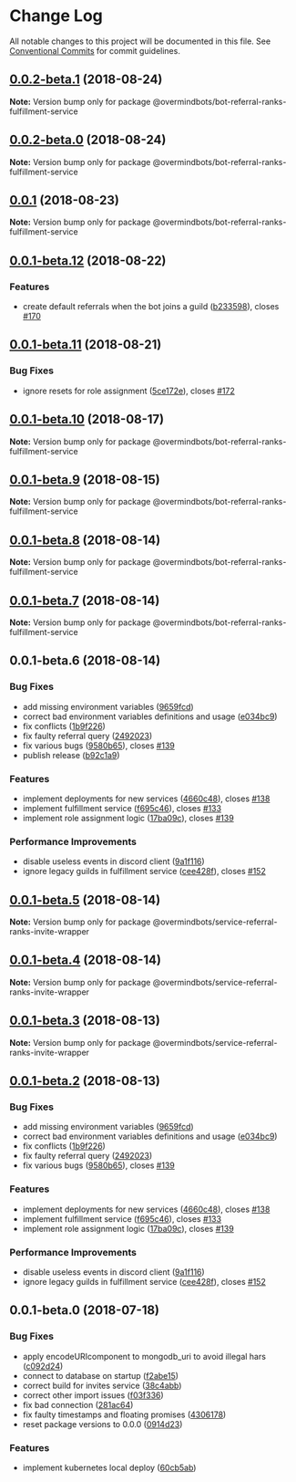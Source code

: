 # Change Log

All notable changes to this project will be documented in this file.
See [Conventional Commits](https://conventionalcommits.org) for commit guidelines.

<a name="0.0.2-beta.1"></a>
## [0.0.2-beta.1](https://github.com/overmindbots/core/compare/@overmindbots/bot-referral-ranks-fulfillment-service@0.0.2-beta.0...@overmindbots/bot-referral-ranks-fulfillment-service@0.0.2-beta.1) (2018-08-24)




**Note:** Version bump only for package @overmindbots/bot-referral-ranks-fulfillment-service

<a name="0.0.2-beta.0"></a>
## [0.0.2-beta.0](https://github.com/overmindbots/core/compare/@overmindbots/bot-referral-ranks-fulfillment-service@0.0.1...@overmindbots/bot-referral-ranks-fulfillment-service@0.0.2-beta.0) (2018-08-24)




**Note:** Version bump only for package @overmindbots/bot-referral-ranks-fulfillment-service

<a name="0.0.1"></a>
## [0.0.1](https://github.com/overmindbots/core/compare/@overmindbots/bot-referral-ranks-fulfillment-service@0.0.1-beta.12...@overmindbots/bot-referral-ranks-fulfillment-service@0.0.1) (2018-08-23)




**Note:** Version bump only for package @overmindbots/bot-referral-ranks-fulfillment-service

<a name="0.0.1-beta.12"></a>
## [0.0.1-beta.12](https://github.com/overmindbots/core/compare/@overmindbots/bot-referral-ranks-fulfillment-service@0.0.1-beta.11...@overmindbots/bot-referral-ranks-fulfillment-service@0.0.1-beta.12) (2018-08-22)


### Features

* create default referrals when the bot joins a guild ([b233598](https://github.com/overmindbots/core/commit/b233598)), closes [#170](https://github.com/overmindbots/core/issues/170)




<a name="0.0.1-beta.11"></a>
## [0.0.1-beta.11](https://github.com/overmindbots/core/compare/@overmindbots/bot-referral-ranks-fulfillment-service@0.0.1-beta.10...@overmindbots/bot-referral-ranks-fulfillment-service@0.0.1-beta.11) (2018-08-21)


### Bug Fixes

* ignore resets for role assignment ([5ce172e](https://github.com/overmindbots/core/commit/5ce172e)), closes [#172](https://github.com/overmindbots/core/issues/172)




<a name="0.0.1-beta.10"></a>
## [0.0.1-beta.10](https://github.com/overmindbots/core/compare/@overmindbots/bot-referral-ranks-fulfillment-service@0.0.1-beta.9...@overmindbots/bot-referral-ranks-fulfillment-service@0.0.1-beta.10) (2018-08-17)




**Note:** Version bump only for package @overmindbots/bot-referral-ranks-fulfillment-service

<a name="0.0.1-beta.9"></a>
## [0.0.1-beta.9](https://github.com/overmindbots/core/compare/@overmindbots/bot-referral-ranks-fulfillment-service@0.0.1-beta.8...@overmindbots/bot-referral-ranks-fulfillment-service@0.0.1-beta.9) (2018-08-15)




**Note:** Version bump only for package @overmindbots/bot-referral-ranks-fulfillment-service

<a name="0.0.1-beta.8"></a>
## [0.0.1-beta.8](https://github.com/overmindbots/core/compare/@overmindbots/bot-referral-ranks-fulfillment-service@0.0.1-beta.7...@overmindbots/bot-referral-ranks-fulfillment-service@0.0.1-beta.8) (2018-08-14)




**Note:** Version bump only for package @overmindbots/bot-referral-ranks-fulfillment-service

<a name="0.0.1-beta.7"></a>
## [0.0.1-beta.7](https://github.com/overmindbots/core/compare/@overmindbots/bot-referral-ranks-fulfillment-service@0.0.1-beta.6...@overmindbots/bot-referral-ranks-fulfillment-service@0.0.1-beta.7) (2018-08-14)




**Note:** Version bump only for package @overmindbots/bot-referral-ranks-fulfillment-service

<a name="0.0.1-beta.6"></a>
## 0.0.1-beta.6 (2018-08-14)


### Bug Fixes

* add missing environment variables ([9659fcd](https://github.com/overmindbots/core/commit/9659fcd))
* correct bad environment variables definitions and usage ([e034bc9](https://github.com/overmindbots/core/commit/e034bc9))
* fix conflicts ([1b9f226](https://github.com/overmindbots/core/commit/1b9f226))
* fix faulty referral query ([2492023](https://github.com/overmindbots/core/commit/2492023))
* fix various bugs ([9580b65](https://github.com/overmindbots/core/commit/9580b65)), closes [#139](https://github.com/overmindbots/core/issues/139)
* publish release ([b92c1a9](https://github.com/overmindbots/core/commit/b92c1a9))


### Features

* implement deployments for new services ([4660c48](https://github.com/overmindbots/core/commit/4660c48)), closes [#138](https://github.com/overmindbots/core/issues/138)
* implement fulfillment service ([f695c46](https://github.com/overmindbots/core/commit/f695c46)), closes [#133](https://github.com/overmindbots/core/issues/133)
* implement role assignment logic ([17ba09c](https://github.com/overmindbots/core/commit/17ba09c)), closes [#139](https://github.com/overmindbots/core/issues/139)


### Performance Improvements

* disable useless events in discord client ([9a1f116](https://github.com/overmindbots/core/commit/9a1f116))
* ignore legacy guilds in fulfillment service ([cee428f](https://github.com/overmindbots/core/commit/cee428f)), closes [#152](https://github.com/overmindbots/core/issues/152)




<a name="0.0.1-beta.5"></a>
## [0.0.1-beta.5](https://github.com/overmindbots/core/compare/@overmindbots/service-referral-ranks-invite-wrapper@0.0.1-beta.4...@overmindbots/service-referral-ranks-invite-wrapper@0.0.1-beta.5) (2018-08-14)




**Note:** Version bump only for package @overmindbots/service-referral-ranks-invite-wrapper

<a name="0.0.1-beta.4"></a>
## [0.0.1-beta.4](https://github.com/overmindbots/core/compare/@overmindbots/service-referral-ranks-invite-wrapper@0.0.1-beta.3...@overmindbots/service-referral-ranks-invite-wrapper@0.0.1-beta.4) (2018-08-14)




**Note:** Version bump only for package @overmindbots/service-referral-ranks-invite-wrapper

<a name="0.0.1-beta.3"></a>
## [0.0.1-beta.3](https://github.com/overmindbots/core/compare/@overmindbots/service-referral-ranks-invite-wrapper@0.0.1-beta.2...@overmindbots/service-referral-ranks-invite-wrapper@0.0.1-beta.3) (2018-08-13)




**Note:** Version bump only for package @overmindbots/service-referral-ranks-invite-wrapper

<a name="0.0.1-beta.2"></a>
## [0.0.1-beta.2](https://github.com/overmindbots/core/compare/@overmindbots/service-referral-ranks-invite-wrapper@0.0.1-beta.1...@overmindbots/service-referral-ranks-invite-wrapper@0.0.1-beta.2) (2018-08-13)


### Bug Fixes

* add missing environment variables ([9659fcd](https://github.com/overmindbots/core/commit/9659fcd))
* correct bad environment variables definitions and usage ([e034bc9](https://github.com/overmindbots/core/commit/e034bc9))
* fix conflicts ([1b9f226](https://github.com/overmindbots/core/commit/1b9f226))
* fix faulty referral query ([2492023](https://github.com/overmindbots/core/commit/2492023))
* fix various bugs ([9580b65](https://github.com/overmindbots/core/commit/9580b65)), closes [#139](https://github.com/overmindbots/core/issues/139)


### Features

* implement deployments for new services ([4660c48](https://github.com/overmindbots/core/commit/4660c48)), closes [#138](https://github.com/overmindbots/core/issues/138)
* implement fulfillment service ([f695c46](https://github.com/overmindbots/core/commit/f695c46)), closes [#133](https://github.com/overmindbots/core/issues/133)
* implement role assignment logic ([17ba09c](https://github.com/overmindbots/core/commit/17ba09c)), closes [#139](https://github.com/overmindbots/core/issues/139)


### Performance Improvements

* disable useless events in discord client ([9a1f116](https://github.com/overmindbots/core/commit/9a1f116))
* ignore legacy guilds in fulfillment service ([cee428f](https://github.com/overmindbots/core/commit/cee428f)), closes [#152](https://github.com/overmindbots/core/issues/152)





<a name="0.0.1-beta.0"></a>
## 0.0.1-beta.0 (2018-07-18)


### Bug Fixes

* apply encodeURIcomponent to mongodb_uri to avoid illegal hars ([c092d24](https://github.com/overmindbots/core/commit/c092d24))
* connect to database on startup ([f2abe15](https://github.com/overmindbots/core/commit/f2abe15))
* correct build for invites service ([38c4abb](https://github.com/overmindbots/core/commit/38c4abb))
* correct other import issues ([f03f336](https://github.com/overmindbots/core/commit/f03f336))
* fix bad connection ([281ac64](https://github.com/overmindbots/core/commit/281ac64))
* fix faulty timestamps and floating promises ([4306178](https://github.com/overmindbots/core/commit/4306178))
* reset package versions to 0.0.0 ([0914d23](https://github.com/overmindbots/core/commit/0914d23))


### Features

* implement kubernetes local deploy ([60cb5ab](https://github.com/overmindbots/core/commit/60cb5ab))
